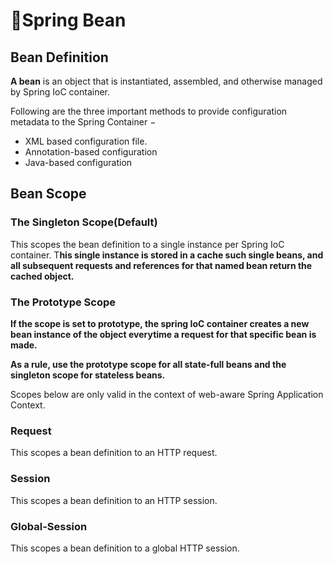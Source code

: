 # Spring Bean

## Bean Definition

**A bean** is an object that is instantiated, assembled, and otherwise managed by Spring IoC container. 

Following are the three important methods to provide configuration metadata to the Spring Container −

* XML based configuration file.
* Annotation-based configuration
* Java-based configuration

## Bean Scope

### The Singleton Scope(Default)

This scopes the bean definition to a single instance per Spring IoC container. T**his single instance is stored in a cache such single beans, and all subsequent requests and references for that named bean return the cached object.**

### The Prototype Scope

**If the scope is set to prototype, the spring IoC container creates a new bean instance of the object everytime a request for that specific bean is made.**

**As a rule, use the prototype scope for all state-full beans and the singleton scope for stateless beans.**

Scopes below are only valid in the context of web-aware Spring Application Context.

### Request

This scopes a bean definition to an HTTP request.

### Session

This scopes a bean definition to an HTTP session.

### Global-Session

This scopes a bean definition to a global HTTP session.

